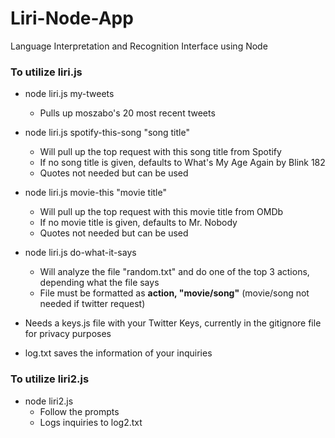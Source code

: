 # Liri-Node-App
Language Interpretation and Recognition Interface using Node

### To utilize liri.js

- node liri.js my-tweets
	-  Pulls up moszabo's 20 most recent tweets

- node liri.js spotify-this-song "song title"
	-  Will pull up the top request with this song title from Spotify
	-  If no song title is given, defaults to What's My Age Again by Blink 182
	-  Quotes not needed but can be used

- node liri.js movie-this "movie title"
	-  Will pull up the top request with this movie title from OMDb
	-  If no movie title is given, defaults to Mr. Nobody
	-  Quotes not needed but can be used

- node liri.js do-what-it-says
	-  Will analyze the file "random.txt" and do one of the top 3 actions, depending what the file says
	-  File must be formatted as **action, "movie/song"** (movie/song not needed if twitter request)


- Needs a keys.js file with your Twitter Keys, currently in the gitignore file for privacy purposes
- log.txt saves the information of your inquiries


### To utilize liri2.js

- node liri2.js
	-  Follow the prompts
	-  Logs inquiries to log2.txt